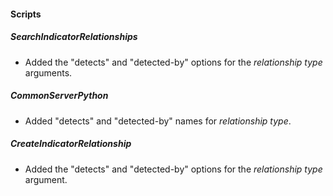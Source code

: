 
#### Scripts
##### SearchIndicatorRelationships
- Added the "detects" and "detected-by" options for the *relationship type* arguments.
##### CommonServerPython
- Added "detects" and "detected-by" names for *relationship type*.
##### CreateIndicatorRelationship
- Added the "detects" and "detected-by" options for the *relationship type* argument.
